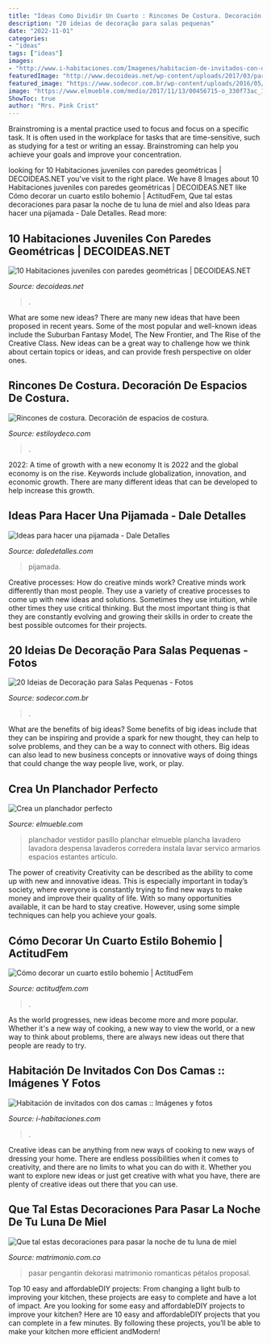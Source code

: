 ```yaml
---
title: "Ideas Como Dividir Un Cuarto : Rincones De Costura. Decoración De Espacios De Costura."
description: "20 ideias de decoração para salas pequenas"
date: "2022-11-01"
categories:
- "ideas"
tags: ["ideas"]
images:
- "http://www.i-habitaciones.com/Imagenes/habitacion-de-invitados-con-dos-camas.jpg"
featuredImage: "http://www.decoideas.net/wp-content/uploads/2017/03/paredes-geometricas-1.jpg"
featured_image: "https://www.sodecor.com.br/wp-content/uploads/2016/05/20-Ideias-de-Decoração-para-Salas-Pequenas-Fotos-17.jpg"
image: "https://www.elmueble.com/medio/2017/11/13/00456715-o_330f73ac_1333x2000.jpg"
ShowToc: true
author: "Mrs. Pink Crist"
---
```



Brainstroming is a mental practice used to focus and focus on a specific task. It is often used in the workplace for tasks that are time-sensitive, such as studying for a test or writing an essay. Brainstroming can help you achieve your goals and improve your concentration.

	

		
looking for 10 Habitaciones juveniles con paredes geométricas | DECOIDEAS.NET you've visit to the right place. We have 8 Images about 10 Habitaciones juveniles con paredes geométricas | DECOIDEAS.NET like Cómo decorar un cuarto estilo bohemio | ActitudFem, Que tal estas decoraciones para pasar la noche de tu luna de miel and also Ideas para hacer una pijamada - Dale Detalles. Read more:
		
    
## 10 Habitaciones Juveniles Con Paredes Geométricas | DECOIDEAS.NET

<img loading=lazy src="http://www.decoideas.net/wp-content/uploads/2017/03/paredes-geometricas-1.jpg" onerror="this.onerror=null;this.src='https://tse3.mm.bing.net/th?id=OIP.vU3PbbYH8yPgsrdgsHofgAHaJ_&amp;pid=15.1';" alt="10 Habitaciones juveniles con paredes geométricas | DECOIDEAS.NET">

_Source: decoideas.net_

>. 

	

What are some new ideas?
There are many new ideas that have been proposed in recent years. Some of the most popular and well-known ideas include the Suburban Fantasy Model, The New Frontier, and The Rise of the Creative Class. New ideas can be a great way to challenge how we think about certain topics or ideas, and can provide fresh perspective on older ones.

    
## Rincones De Costura. Decoración De Espacios De Costura.

<img loading=lazy src="https://www.estiloydeco.com/wp-content/uploads/2018/03/rincones-de-costura-7.jpg" onerror="this.onerror=null;this.src='https://tse1.mm.bing.net/th?id=OIP.lHyGnvFtw1G2uhbSKBW5JgHaJ4&amp;pid=15.1';" alt="Rincones de costura. Decoración de espacios de costura.">

_Source: estiloydeco.com_

>. 

	

2022: A time of growth with a new economy
It is 2022 and the global economy is on the rise. Keywords include globalization, innovation, and economic growth. There are many different ideas that can be developed to help increase this growth.

    
## Ideas Para Hacer Una Pijamada - Dale Detalles

<img loading=lazy src="https://i2.wp.com/www.daledetalles.com/wp-content/uploads/2016/02/1-10.jpg" onerror="this.onerror=null;this.src='https://tse4.mm.bing.net/th?id=OIP.T9b_gFNttdO2kSe7yXaIlAHaKI&amp;pid=15.1';" alt="Ideas para hacer una pijamada - Dale Detalles">

_Source: daledetalles.com_

>pijamada. 

	

Creative processes: How do creative minds work?
Creative minds work differently than most people. They use a variety of creative processes to come up with new ideas and solutions. Sometimes they use intuition, while other times they use critical thinking. But the most important thing is that they are constantly evolving and growing their skills in order to create the best possible outcomes for their projects.

    
## 20 Ideias De Decoração Para Salas Pequenas - Fotos

<img loading=lazy src="https://www.sodecor.com.br/wp-content/uploads/2016/05/20-Ideias-de-Decoração-para-Salas-Pequenas-Fotos-17.jpg" onerror="this.onerror=null;this.src='https://tse2.mm.bing.net/th?id=OIP.t6OLegah14MnVFrB9LyO2gHaHa&amp;pid=15.1';" alt="20 Ideias de Decoração para Salas Pequenas - Fotos">

_Source: sodecor.com.br_

>. 

	

What are the benefits of big ideas?
Some benefits of big ideas include that they can be inspiring and provide a spark for new thought, they can help to solve problems, and they can be a way to connect with others. Big ideas can also lead to new business concepts or innovative ways of doing things that could change the way people live, work, or play.

    
## Crea Un Planchador Perfecto

<img loading=lazy src="https://www.elmueble.com/medio/2017/11/13/00456715-o_330f73ac_1333x2000.jpg" onerror="this.onerror=null;this.src='https://tse1.mm.bing.net/th?id=OIP.tlInYp3ULiJaNumezZC-nQHaLH&amp;pid=15.1';" alt="Crea un planchador perfecto">

_Source: elmueble.com_

>planchador vestidor pasillo planchar elmueble plancha lavadero lavadora despensa lavaderos corredera instala lavar servico armarios espacios estantes artículo. 

	

The power of creativity
Creativity can be described as the ability to come up with new and innovative ideas. This is especially important in today’s society, where everyone is constantly trying to find new ways to make money and improve their quality of life. With so many opportunities available, it can be hard to stay creative. However, using some simple techniques can help you achieve your goals.

    
## Cómo Decorar Un Cuarto Estilo Bohemio | ActitudFem

<img loading=lazy src="https://cdn2.actitudfem.com/media/files/styles/gallerie_carousel/public/images/2015/09/notainspiracionbohemia_0.jpg" onerror="this.onerror=null;this.src='https://tse4.mm.bing.net/th?id=OIP.2TeKxaLkpeVIaR6NI22Z2AHaFj&amp;pid=15.1';" alt="Cómo decorar un cuarto estilo bohemio | ActitudFem">

_Source: actitudfem.com_

>. 

	

As the world progresses, new ideas become more and more popular. Whether it's a new way of cooking, a new way to view the world, or a new way to think about problems, there are always new ideas out there that people are ready to try.

    
## Habitación De Invitados Con Dos Camas :: Imágenes Y Fotos

<img loading=lazy src="http://www.i-habitaciones.com/Imagenes/habitacion-de-invitados-con-dos-camas.jpg" onerror="this.onerror=null;this.src='https://tse3.mm.bing.net/th?id=OIP.o6yxca0B_aZBXgvwo7BUOgHaFj&amp;pid=15.1';" alt="Habitación de invitados con dos camas :: Imágenes y fotos">

_Source: i-habitaciones.com_

>. 

	

Creative ideas can be anything from new ways of cooking to new ways of dressing your home. There are endless possibilities when it comes to creativity, and there are no limits to what you can do with it. Whether you want to explore new ideas or just get creative with what you have, there are plenty of creative ideas out there that you can use.

    
## Que Tal Estas Decoraciones Para Pasar La Noche De Tu Luna De Miel

<img loading=lazy src="http://cdn0.matrimonio.com.co/usr/9/0/0/6/cfb_39509.jpg" onerror="this.onerror=null;this.src='https://tse3.mm.bing.net/th?id=OIP.oT4nhvwvO_khX7duIRyahQHaFj&amp;pid=15.1';" alt="Que tal estas decoraciones para pasar la noche de tu luna de miel">

_Source: matrimonio.com.co_

>pasar pengantin dekorasi matrimonio romanticas pétalos proposal. 

	

Top 10 easy and affordableDIY projects: From changing a light bulb to improving your kitchen, these projects are easy to complete and have a lot of impact.
Are you looking for some easy and affordableDIY projects to improve your kitchen? Here are 10 easy and affordableDIY projects that you can complete in a few minutes. By following these projects, you’ll be able to make your kitchen more efficient andModern!

